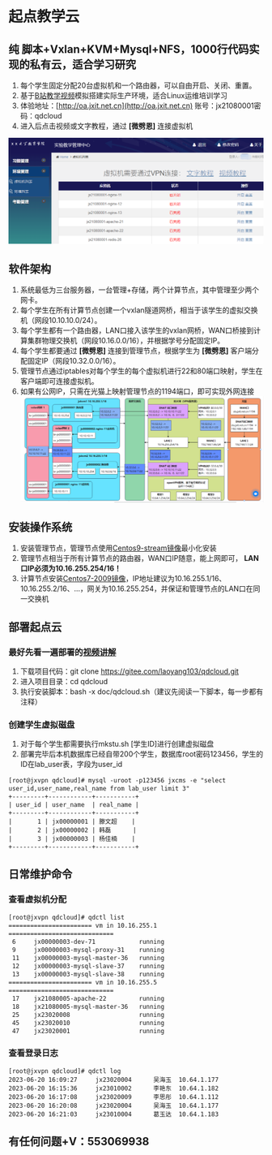 # 起点教学云

## 纯 脚本+Vxlan+KVM+Mysql+NFS，1000行代码实现的私有云，适合学习研究
1. 每个学生固定分配20台虚拟机和一个路由器，可以自由开启、关闭、重置。
2. 基于[B站教学视频](https://space.bilibili.com/621002172)模拟搭建实际生产环境，适合Linux运维培训学习
3. 体验地址：[http://oa.jxit.net.cn](http://oa.jxit.net.cn) 账号：jx21080001密码：qdcloud
4. 进入后点击视频或文字教程，通过 **[微劈恩]** 连接虚拟机

![学生操作主页面](doc/vmlist.png)

## 软件架构
1. 系统最低为三台服务器，一台管理+存储，两个计算节点，其中管理至少两个网卡。
2. 每个学生在所有计算节点创建一个vxlan隧道网桥，相当于该学生的虚拟交换机（网段10.10.10.0/24）。
3. 每个学生都有一个路由器，LAN口接入该学生的vxlan网桥，WAN口桥接到计算集群物理交换机（网段10.16.0.0/16），并根据学号分配固定IP。
3. 每个学生都要通过 **[微劈恩]** 连接到管理节点，根据学生为 **[微劈恩]** 客户端分配固定IP（网段10.32.0.0/16）。
4. 管理节点通过iptables对每个学生的每个虚拟机进行22和80端口映射，学生在客户端即可连接虚拟机。
5. 如果有公网IP，只需在光猫上映射管理节点的1194端口，即可实现外网连接
![系统架构图](doc/qdcloud.png)


## 安装操作系统
1.  安装管理节点，管理节点使用[Centos9-stream镜像](http://stu.jxit.net.cn:88/qdcloud/CentOS-Stream-9-latest-x86_64-boot.iso)最小化安装
2.  管理节点相当于所有计算节点的路由器，WAN口IP随意，能上网即可， **LAN口IP必须为10.16.255.254/16！** 
3.  计算节点安装[Centos7-2009镜像](http://stu.jxit.net.cn:88/qdcloud/CentOS-Stream-9-latest-x86_64-boot.iso)，IP地址建议为10.16.255.1/16、10.16.255.2/16、...，网关为10.16.255.254，并保证和管理节点的LAN口在同一交换机


## 部署起点云

### 最好先看一遍部署的[视频讲解](http://stu.jxit.net.cn:88/mp4/shizhan/qdcloud/qdcloud_deploy.mp4)

1.  下载项目代码：git clone https://gitee.com/laoyang103/qdcloud.git
2.  进入项目目录：cd qdcloud
3.  执行安装脚本：bash -x doc/qdcloud.sh（建议先阅读一下脚本，每一步都有注释）

### 创建学生虚拟磁盘
1.  对于每个学生都需要执行mkstu.sh [学生ID]进行创建虚拟磁盘
2.  部署完毕后本机数据库已经自带200个学生，数据库root密码123456，学生的ID在lab_user表，字段为user_id

```
[root@jxvpn qdcloud]# mysql -uroot -p123456 jxcms -e "select user_id,user_name,real_name from lab_user limit 3"
+---------+------------+-----------+
| user_id | user_name  | real_name |
+---------+------------+-----------+
|       1 | jx00000001 | 滕文超    |
|       2 | jx00000002 | 韩磊      |
|       3 | jx00000003 | 杨佳楠    |
+---------+------------+-----------+
```

## 日常维护命令
### 查看虚拟机分配
```
[root@jxvpn qdcloud]# qdctl list
======================= vm in 10.16.255.1 =============================
 6     jx00000003-dev-71            running
 9     jx00000003-mysql-proxy-31    running
 11    jx00000003-mysql-master-36   running
 12    jx00000003-mysql-slave-37    running
 13    jx00000003-mysql-slave-38    running
======================= vm in 10.16.255.5 =============================
 17    jx21080005-apache-22         running
 18    jx21080005-mysql-master-36   running
 25    jx23020008                   running
 45    jx23020010                   running
 47    jx23020001                   running
```

### 查看登录日志
```
[root@jxvpn qdcloud]# qdctl log
2023-06-20 16:09:27     jx23020004      吴海玉  10.64.1.177
2023-06-20 16:15:36     jx23010002      李艳东  10.64.1.182
2023-06-20 16:17:08     jx23020009      李思彤  10.64.1.112
2023-06-20 16:20:08     jx23020004      吴海玉  10.64.1.177
2023-06-20 16:21:03     jx23010004      葛玉达  10.64.1.183
```

## 有任何问题+V：553069938
